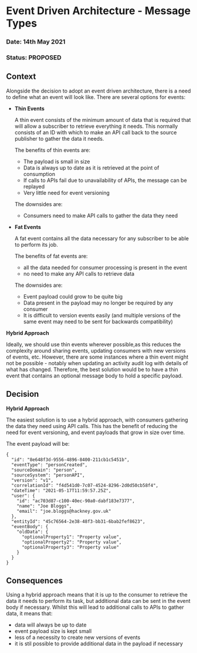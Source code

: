 # Event Driven Architecture - Message Types

### **Date:** 14th May 2021

### **Status:** PROPOSED

## **Context**

Alongside the decision to adopt an event driven architecture, there is a need to define what an event will look like. There are several options for events:

- **Thin Events**

  A thin event consists of the minimum amount of data that is required that will allow a subscriber to retrieve everything it needs. This normally consists of an ID with which to make an API call back to the source publisher to gather the data it needs.

  The benefits of thin events are:
  - The payload is small in size
  - Data is always up to date as it is retrieved at the point of consumption
  - If calls to APIs fail due to unavailability of APIs, the message can be replayed
  - Very little need for event versioning

  The downsides are:
  - Consumers need to make API calls to gather the data they need

- **Fat Events**

  A fat event contains all the data necessary for any subscriber to be able to perform its job. 

  The benefits of fat events are:

  - all the data needed for consumer processing is present in the event
  - no need to make any API calls to retrieve data

  The downsides are:

  - Event payload could grow to be quite big
  - Data present in the payload may no longer be required by any consumer
  - It is difficult to version events easily (and multiple versions of the same event may need to be sent for backwards compatibility)

**Hybrid Approach**

Ideally, we should use thin events wherever possible,as this reduces the complexity around sharing events, updating consumers with new versions of events, etc. However, there are some instances where a thin event might not be possible - notably when updating an activity audit log with details of what has changed. Therefore, the best solution would be to have a thin event that contains an optional message body to hold a specific payload.

## **Decision**

**Hybrid Approach** 

The easiest solution is to use a hybrid approach, with consumers gathering the data they need using API calls. This has the benefit of reducing the need for event versioning, and event payloads that grow in size over time.

The event payload will be:

```
{
  "id": "8e648f3d-9556-4896-8400-211cb1c5451b",
  "eventType": "personCreated",
  "sourceDomain": "person",
  "sourceSystem": "personAPI",
  "version": "v1",
  "correlationId": "f4d541d0-7c07-4524-8296-2d0d50cb58f4",
  "dateTime": "2021-05-17T11:59:57.25Z",
  "user": {
    "id": "ac703d87-c100-40ec-90a0-dabf183e7377",
    "name": "Joe Bloggs",
    "email": "joe.bloggs@hackney.gov.uk"
  },
  "entityId": "45c76564-2e38-48f3-bb31-6bab2fef8623",
  "eventBody": {
    "oldData": {
      "optionalProperty1": "Property value",
      "optionalProperty2": "Property value",
      "optionalProperty3": "Property value"
    }
  }
}
```

## **Consequences**

Using a hybrid approach means that it is up to the consumer to retrieve the data it needs to perform its task, but additional data can be sent in the event body if necessary. Whilst this will lead to additional calls to APIs to gather data, it means that:
- data will always be up to date
- event payload size is kept small
- less of a necessity to create new versions of events
- it is stil possible to provide additional data in the payload if necessary